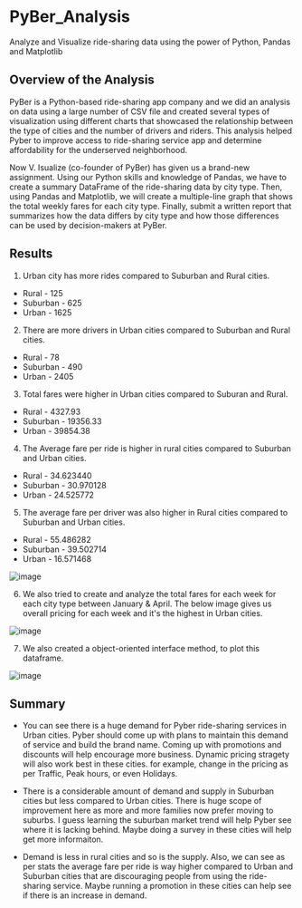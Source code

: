 # PyBer_Analysis
Analyze and Visualize ride-sharing data using the power of Python, Pandas and Matplotlib

## Overview of the Analysis
   PyBer is a Python-based ride-sharing app company and we did an analysis on data using a large number of CSV file and created several types of visualization using different charts that showcased the relationship between the type of cities and the number of drivers and riders. This analysis helped Pyber to improve access to ride-sharing service app and determine affordability for the underserved neighborhood. 

   Now V. Isualize (co-founder of PyBer) has given us a brand-new assignment. Using our Python skills and knowledge of Pandas, we have to create a summary DataFrame of the ride-sharing data by city type. Then, using Pandas and Matplotlib, we will create a multiple-line graph that shows the total weekly fares for each city type. Finally, submit a written report that summarizes how the data differs by city type and how those differences can be used by decision-makers at PyBer.

## Results
1. Urban city has more rides compared to Suburban and Rural cities.
- Rural     - 125
- Suburban  - 625
- Urban     - 1625

2. There are more drivers in Urban cities compared to Suburban and Rural cities.
- Rural     - 78
- Suburban  - 490
- Urban     - 2405

3) Total fares were higher in Urban cities compared to Suburan and Rural.
- Rural     - 4327.93
- Suburban  - 19356.33
- Urban     - 39854.38

4) The Average fare per ride is higher in rural cities compared to Suburban and Urban cities.
- Rural     - 34.623440
- Suburban  - 30.970128
- Urban     - 24.525772

5) The average fare per driver was also higher in Rural cities compared to Suburban and Urban cities.
- Rural     - 55.486282
- Suburban  - 39.502714
- Urban     - 16.571468

![image](https://user-images.githubusercontent.com/78935551/113495671-2f69e480-94c1-11eb-8190-cf86ae65536a.png)


6) We also tried to create and analyze the total fares for each week for each city type between January & April. The below image gives us overall pricing for each week and it's the highest in Urban cities.

![image](https://user-images.githubusercontent.com/78935551/113495815-f41be580-94c1-11eb-83f1-0985f78030c9.png)

7) We also created a object-oriented interface method, to plot this dataframe.

![image](https://user-images.githubusercontent.com/78935551/113495778-a3a48800-94c1-11eb-9f9b-5983745c570b.png)

## Summary 
- You can see there is a huge demand for Pyber ride-sharing services in Urban cities. Pyber should come up with plans to maintain this demand of service and build the brand name. Coming up with promotions and discounts will help encourage more business. Dynamic pricing stragety will also work best in these cities. for example, change in the pricing as per Traffic, Peak hours, or even Holidays.

- There is a considerable amount of demand and supply in Suburban cities but less compared to Urban cities. There is huge scope of improvement here as more and more families now prefer moving to suburbs. I guess learning the suburban market trend will help Pyber see where it is lacking behind. Maybe doing a survey in these cities will help get more informaiton.

- Demand is less in rural cities and so is the supply. Also, we can see as per stats the average fare per ride is way higher compared to Urban and Suburban cities that are discouraging people from using the ride-sharing service. Maybe running a promotion in these cities can help see if there is an increase in demand.
